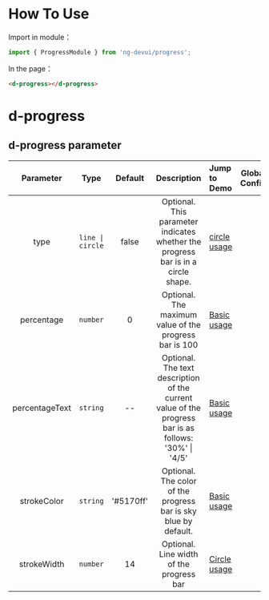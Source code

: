 # How To Use
Import in module：
```ts
import { ProgressModule } from 'ng-devui/progress';
```
In the page：
```html
<d-progress></d-progress>
```

# d-progress

## d-progress parameter

| Parameter | Type | Default | Description | Jump to Demo |Global Config| 
| :----------------: | :------------: | :-------: | :-------: | :------------------------------------------------------- | ---------------------------------------------- |
| type | `line \| circle` | false | Optional. This parameter indicates whether the progress bar is in a circle shape. | [circle usage](demo#circle-usage) |
| percentage | `number` | 0 | Optional. The maximum value of the progress bar is 100 | [Basic usage](demo#basic-usage) |
| percentageText | `string` | -- | Optional. The text description of the current value of the progress bar is as follows: '30%' \| '4/5' | [Basic usage](demo#basic-usage) |
| strokeColor | `string` | '#5170ff' | Optional. The color of the progress bar is sky blue by default. | [Basic usage](demo#basic-usage) |
| strokeWidth | `number` | 14 | Optional. Line width of the progress bar | [Circle usage](demo#circle-usage) |
